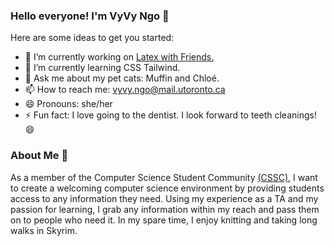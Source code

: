 ### Hello everyone! I'm VyVy Ngo 👋  

Here are some ideas to get you started:  

- 🔭 I’m currently working on [Latex with Friends.](https://github.com/LatexWithFriends)  
- 🌱 I’m currently learning CSS Tailwind.  
- 💬 Ask me about my pet cats: Muffin and Chloé.  
- 📫 How to reach me: vyvy.ngo@mail.utoronto.ca  
- 😄 Pronouns: she/her  
- ⚡ Fun fact: I love going to the dentist. I look forward to teeth cleanings! 😄  

### About Me 📖
As a member of the Computer Science Student Community [(CSSC)](https://cssc.utm.utoronto.ca/), I want to create a welcoming computer science environment by providing students access to any information they need. Using my experience as a TA and my passion for learning, I grab any information within my reach and pass them on to people who need it. In my spare time, I enjoy knitting and taking long walks in Skyrim.

